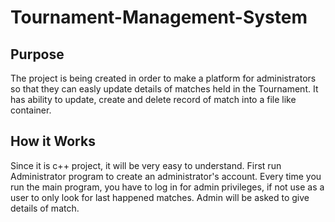# Tournament-Management-System
## Purpose
The project is being created in order to make a platform for administrators so that they can easly update details of matches held in the Tournament. It has ability to update, create and delete record of match into a file like container.
## How it Works
Since it is c++ project, it will be very easy to understand. First run Administrator program to create an administrator's account. Every time you run the main program, you have to log in for admin privileges, if not use as a user to only look for last happened matches. Admin will be asked to give details of match.
